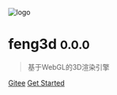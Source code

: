 ![logo](favicon.ico)

# feng3d <small>0.0.0</small>

> 基于WebGL的3D渲染引擎


[Gitee](https://gitee.com/feng3d/feng3d)
[Get Started](#feng3d)